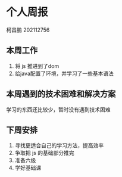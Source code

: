 # 个人周报

柯昌鹏  202112756

## 本周工作

1.  将 js 推进到了dom
2.  给java配置了环境，并学习了一些基本语法

## 本周遇到的技术困难和解决方案

学习的东西还比较少，暂时没有遇到技术困难

## 下周安排

1. 寻找更适合自己的学习方法，提高效率
2. 争取把 js 的基础部分推完
3. 准备六级
4. 学好基础课